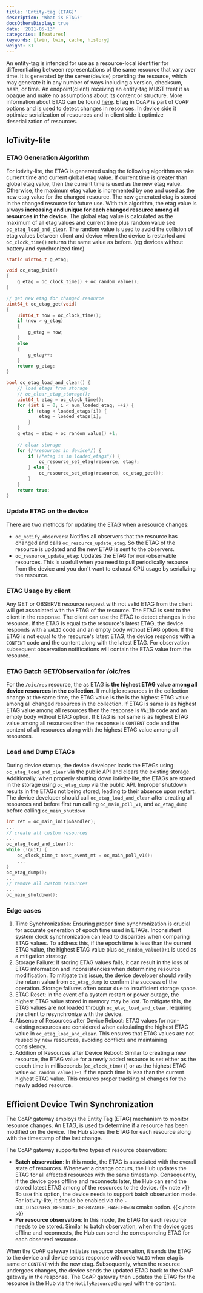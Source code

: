 ```yaml
---
title: 'Entity-tag (ETAG)'
description: 'What is ETAG?'
docsOthersDisplay: true
date: '2021-05-13'
categories: [features]
keywords: [twin, twin, cache, history]
weight: 31
---
```


An entity-tag is intended for use as a resource-local identifier for differentiating between representations of the same resource that vary over time. It is generated by the server(device) providing the resource, which may generate it in any number of ways including a version, checksum, hash, or time. An endpoint(client) receiving an entity-tag MUST treat it as opaque and make no assumptions about its content or structure. More information about ETAG can be found [here](https://datatracker.ietf.org/doc/html/rfc7252#section-5.10.6). ETag in CoAP is part of CoAP options and is used to detect changes in resources. In device side it optimize serialization of resources and in client side it optimize deserialization of resources.

## IoTivity-lite

### ETAG Generation Algorithm

For iotivity-lite, the ETAG is generated using the following algorithm as take current time and current global etag value. If current time is greater than global etag value, then the current time is used as the new etag value. Otherwise, the maximum etag value is incremented by one and used as the new etag value for the changed resource. The new generated etag is stored in the changed resource for future use. With this algorithm, the etag value is always **increasing and unique for each changed resource among all resources in the device**.
The global etag value is calculated as the maximum of all etag values and current time plus random value see `oc_etag_load_and_clear`. The random value is used to avoid the collision of etag values between client and device when the device is restarted and `oc_clock_time()` returns the same value as before. (eg devices without battery and synchronized time)

```c
static uint64_t g_etag;

void oc_etag_init()
{
    g_etag = oc_clock_time() + oc_random_value();
}

// get new etag for changed resource
uint64_t oc_etag_get(void)
{
    uint64_t now = oc_clock_time();
    if (now > g_etag)
    {
        g_etag = now;
    }
    else
    {
        g_etag++;
    }
    return g_etag;
}

bool oc_etag_load_and_clear() {
    // load etags from storage
    // oc_clear_etag_storage();
    uint64_t etag = oc_clock_time();
    for (int i = 0; i < num_loaded_etag; ++i) {
        if (etag < loaded_etags[i]) {
            etag = loaded_etags[i];
        }
    }
    g_etag = etag + oc_random_value() +1;
    
    // clear storage
    for (/*resources in device*/) {
        if (/*etag is in loaded_etags*/) {
            oc_resource_set_etag(resource, etag);
        } else {
            oc_resource_set_etag(resource, oc_etag_get());
        }
    }
    return true;
}
```

### Update ETAG on the device

There are two methods for updating the ETAG when a resource changes:

- `oc_notify_observers`: Notifies all observers that the resource has changed and calls `oc_resource_update_etag`. So the ETAG of the resource is updated and the new ETAG is sent to the observers.
- `oc_resource_update_etag`: Updates the ETAG for non-observable resources. This is usefull when you need to pull periodically resource from the device and you don't want to exhaust CPU usage by serializing the resource.

### ETAG Usage by client

Any GET or OBSERVE resource request with not valid ETAG from the client will get associated with the ETAG of the resource. The ETAG is sent to the client in the response. The client can use the ETAG to detect changes in the resource. If the ETAG is equal to the resource's latest ETAG, the device responds with a `VALID` code and an empty body without ETAG option. If the ETAG is not equal to the resource's latest ETAG, the device responds with a `CONTENT` code and the content along with the latest ETAG. For observation subsequent observation notifications will contain the ETAG value from the resource.

### ETAG Batch GET/Observation for /oic/res

For the `/oic/res` resource, the as ETAG is **the highest ETAG value among all device resources in the collection**. If multiple resources in the collection change at the same time, the ETAG value is the is the highest ETAG value among all changed resources in the collection. If ETAG is same is as highest ETAG value among all resources then the response is `VALID` code and an empty body without ETAG option. If ETAG is not same is as highest ETAG value among all resources then the response is `CONTENT` code and the content of all resources along with the highest ETAG value among all resources.

### Load and Dump ETAGs

During device startup, the device developer loads the ETAGs using `oc_etag_load_and_clear` via the public API and clears the existing storage. Additionally, when properly shutting down iotivity-lite, the ETAGs are stored in the storage using `oc_etag_dump` via the public API. Improper shutdown results in the ETAGs not being stored, leading to their absence upon restart. The device developer should call `oc_etag_load_and_clear` after creating all resources and before first run calling `oc_main_poll_v1`, and `oc_etag_dump` before calling `oc_main_shutdown`

```c
int ret = oc_main_init(&handler);
...
// create all custom resources
...
oc_etag_load_and_clear();
while (!quit) {
    oc_clock_time_t next_event_mt = oc_main_poll_v1();
    ...
}
oc_etag_dump();
...
// remove all custom resources
...
oc_main_shutdown();

```

### Edge cases

1. Time Synchronization: Ensuring proper time synchronization is crucial for accurate generation of epoch time used in ETAGs. Inconsistent system clock synchronization can lead to disparities when comparing ETAG values. To address this, if the epoch time is less than the current ETAG value, the highest ETAG value plus `oc_random_value()+1` is used as a mitigation strategy.
2. Storage Failure: If storing ETAG values fails, it can result in the loss of ETAG information and inconsistencies when determining resource modification. To mitigate this issue, the device developer should verify the return value from `oc_etag_dump` to confirm the success of the operation. Storage failures often occur due to insufficient storage space.
3. ETAG Reset: In the event of a system restart or power outage, the highest ETAG value stored in memory may be lost. To mitigate this, the ETAG values are not loaded through `oc_etag_load_and_clear`, requiring the client to resynchronize with the device.
4. Absence of Resources after Device Reboot: ETAG values for non-existing resources are considered when calculating the highest ETAG value in `oc_etag_load_and_clear`. This ensures that ETAG values are not reused by new resources, avoiding conflicts and maintaining consistency.
5. Addition of Resources after Device Reboot: Similar to creating a new resource, the ETAG value for a newly added resource is set either as the epoch time in milliseconds (`oc_clock_time()`) or as the highest ETAG value `oc_random_value()+1` if the epoch time is less than the current highest ETAG value. This ensures proper tracking of changes for the newly added resource.

## Efficient Device Twin Synchronization

The CoAP gateway employs the Entity Tag (ETAG) mechanism to monitor resource changes. An ETAG, is used to determine if a resource has been modified on the device. The Hub stores the ETAG for each resource along with the timestamp of the last change.

The CoAP gateway supports two types of resource observation:

- **Batch observation**: In this mode, the ETAG is associated with the overall state of resources. Whenever a change occurs, the Hub updates the ETAG for all affected resources with the same timestamp. Consequently, if the device goes offline and reconnects later, the Hub can send the stored latest ETAG among of the resources to the device.
  {{< note >}}
  To use this option, the device needs to support batch observation mode. For iotivity-lite, it should be enabled via the `-DOC_DISCOVERY_RESOURCE_OBSERVABLE_ENABLED=ON` cmake option.
  {{< /note >}}
- **Per resource observation**: In this mode, the ETAG for each resource needs to be stored. Similar to batch observation, when the device goes offline and reconnects, the Hub can send the corresponding ETAG for each observed resource.

When the CoAP gateway initiates resource observation, it sends the ETAG to the device and device sends response with code `VALID` when etag is same or `CONTENT` with the new etag. Subsequently, when the resource undergoes changes, the device sends the updated ETAG back to the CoAP gateway in the response. The CoAP gateway then updates the ETAG for the resource in the Hub via the `NotifyResourceChanged` with the content.
